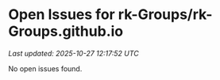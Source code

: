 # Open Issues for rk-Groups/rk-Groups.github.io

*Last updated: 2025-10-27 12:17:52 UTC*

No open issues found.
